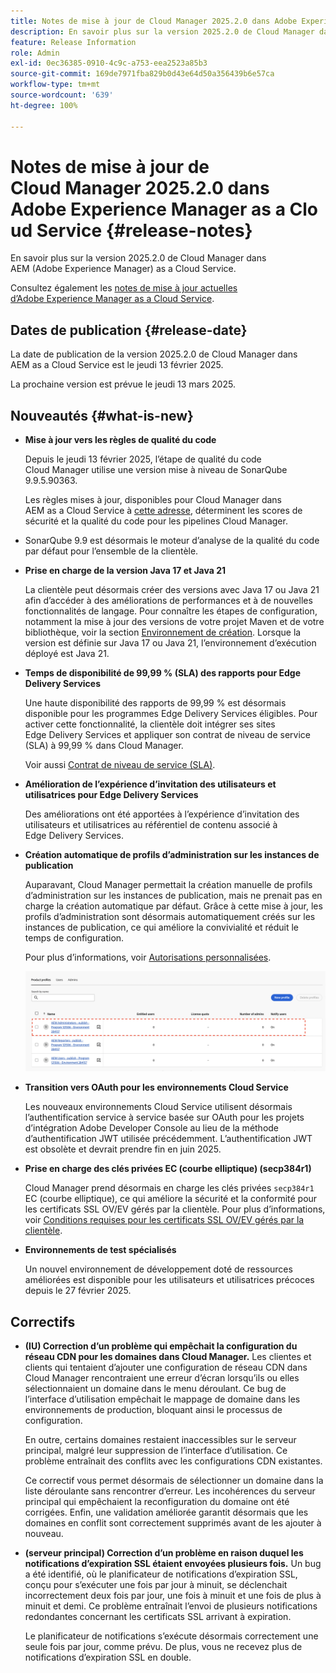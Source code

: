 ```yaml
---
title: Notes de mise à jour de Cloud Manager 2025.2.0 dans Adobe Experience Manager as a Cloud Service
description: En savoir plus sur la version 2025.2.0 de Cloud Manager dans AEM as a Cloud Service.
feature: Release Information
role: Admin
exl-id: 0ec36385-0910-4c9c-a753-eea2523a85b3
source-git-commit: 169de7971fba829b0d43e64d50a356439b6e57ca
workflow-type: tm+mt
source-wordcount: '639'
ht-degree: 100%

---
```


# Notes de mise à jour de Cloud Manager 2025.2.0 dans Adobe Experience Manager as a Cloud Service {#release-notes}

<!-- https://wiki.corp.adobe.com/pages/viewpage.action?pageId=3389843928 -->

En savoir plus sur la version 2025.2.0 de Cloud Manager dans AEM (Adobe Experience Manager) as a Cloud Service.


Consultez également les [notes de mise à jour actuelles d’Adobe Experience Manager as a Cloud Service](/help/release-notes/release-notes-cloud/release-notes-current.md).

## Dates de publication {#release-date}

La date de publication de la version 2025.2.0 de Cloud Manager dans AEM as a Cloud Service est le jeudi 13 février 2025.

La prochaine version est prévue le jeudi 13 mars 2025.

## Nouveautés {#what-is-new}

* **Mise à jour vers les règles de qualité du code**

  Depuis le jeudi 13 février 2025, l’étape de qualité du code Cloud Manager utilise une version mise à niveau de SonarQube 9.9.5.90363.

  Les règles mises à jour, disponibles pour Cloud Manager dans AEM as a Cloud Service à [cette adresse](/help/implementing/cloud-manager/code-quality-testing.md#understanding-code-quality-rules), déterminent les scores de sécurité et la qualité du code pour les pipelines Cloud Manager.

* SonarQube 9.9 est désormais le moteur d’analyse de la qualité du code par défaut pour l’ensemble de la clientèle.

* **Prise en charge de la version Java 17 et Java 21**

  La clientèle peut désormais créer des versions avec Java 17 ou Java 21 afin d’accéder à des améliorations de performances et à de nouvelles fonctionnalités de langage. Pour connaître les étapes de configuration, notamment la mise à jour des versions de votre projet Maven et de votre bibliothèque, voir la section [Environnement de création](/help/implementing/cloud-manager/getting-access-to-aem-in-cloud/build-environment-details.md). Lorsque la version est définie sur Java 17 ou Java 21, l’environnement d’exécution déployé est Java 21.

* **Temps de disponibilité de 99,99 % (SLA) des rapports pour Edge Delivery Services**

  Une haute disponibilité des rapports de 99,99 % est désormais disponible pour les programmes Edge Delivery Services éligibles. Pour activer cette fonctionnalité, la clientèle doit intégrer ses sites Edge Delivery Services et appliquer son contrat de niveau de service (SLA) à 99,99 % dans Cloud Manager.

  Voir aussi [Contrat de niveau de service (SLA)](/help/implementing/cloud-manager/getting-access-to-aem-in-cloud/creating-production-programs.md#sla).

* **Amélioration de l’expérience d’invitation des utilisateurs et utilisatrices pour Edge Delivery Services**

  Des améliorations ont été apportées à l’expérience d’invitation des utilisateurs et utilisatrices au référentiel de contenu associé à Edge Delivery Services. <!-- CMGR-65331 -->

* **Création automatique de profils d’administration sur les instances de publication**

  Auparavant, Cloud Manager permettait la création manuelle de profils d’administration sur les instances de publication, mais ne prenait pas en charge la création automatique par défaut. Grâce à cette mise à jour, les profils d’administration sont désormais automatiquement créés sur les instances de publication, ce qui améliore la convivialité et réduit le temps de configuration.

  Pour plus d’informations, voir [Autorisations personnalisées](/help/implementing/cloud-manager/custom-permissions.md).

  ![Filtrage des activités du pipeline](/help/implementing/cloud-manager/release-notes/assets/product-profiles.png)

* **Transition vers OAuth pour les environnements Cloud Service**

  Les nouveaux environnements Cloud Service utilisent désormais l’authentification service à service basée sur OAuth pour les projets d’intégration Adobe Developer Console au lieu de la méthode d’authentification JWT utilisée précédemment. L’authentification JWT est obsolète et devrait prendre fin en juin 2025.

* **Prise en charge des clés privées EC (courbe elliptique) (secp384r1)**

  Cloud Manager prend désormais en charge les clés privées `secp384r1` EC (courbe elliptique), ce qui améliore la sécurité et la conformité pour les certificats SSL OV/EV gérés par la clientèle.
Pour plus d’informations, voir [Conditions requises pour les certificats SSL OV/EV gérés par la clientèle](/help/implementing/cloud-manager/managing-ssl-certifications/introduction-to-ssl-certificates.md#requirements). <!-- CMGR-63636 -->

* **Environnements de test spécialisés**

  Un nouvel environnement de développement doté de ressources améliorées est disponible pour les utilisateurs et utilisatrices précoces depuis le 27 février 2025.


<!--
## Private beta program {#private-beta-program}

Be a part of Cloud Manager's private beta program and have a chance to test upcoming features. -->


## Correctifs

* **(IU) Correction d’un problème qui empêchait la configuration du réseau CDN pour les domaines dans Cloud Manager.**
Les clientes et clients qui tentaient d’ajouter une configuration de réseau CDN dans Cloud Manager rencontraient une erreur d’écran lorsqu’ils ou elles sélectionnaient un domaine dans le menu déroulant. Ce bug de l’interface d’utilisation empêchait le mappage de domaine dans les environnements de production, bloquant ainsi le processus de configuration.

  En outre, certains domaines restaient inaccessibles sur le serveur principal, malgré leur suppression de l’interface d’utilisation. Ce problème entraînait des conflits avec les configurations CDN existantes.

  Ce correctif vous permet désormais de sélectionner un domaine dans la liste déroulante sans rencontrer d’erreur. Les incohérences du serveur principal qui empêchaient la reconfiguration du domaine ont été corrigées. Enfin, une validation améliorée garantit désormais que les domaines en conflit sont correctement supprimés avant de les ajouter à nouveau.<!-- CMGR-64888 -->
* **(serveur principal) Correction d’un problème en raison duquel les notifications d’expiration SSL étaient envoyées plusieurs fois.**
Un bug a été identifié, où le planificateur de notifications d’expiration SSL, conçu pour s’exécuter une fois par jour à minuit, se déclenchait incorrectement deux fois par jour, une fois à minuit et une fois de plus à minuit et demi. Ce problème entraînait l’envoi de plusieurs notifications redondantes concernant les certificats SSL arrivant à expiration.

  Le planificateur de notifications s’exécute désormais correctement une seule fois par jour, comme prévu. De plus, vous ne recevez plus de notifications d’expiration SSL en double. <!-- CMGR-64748 -->




<!-- ## Known issues {#known-issues} -->
